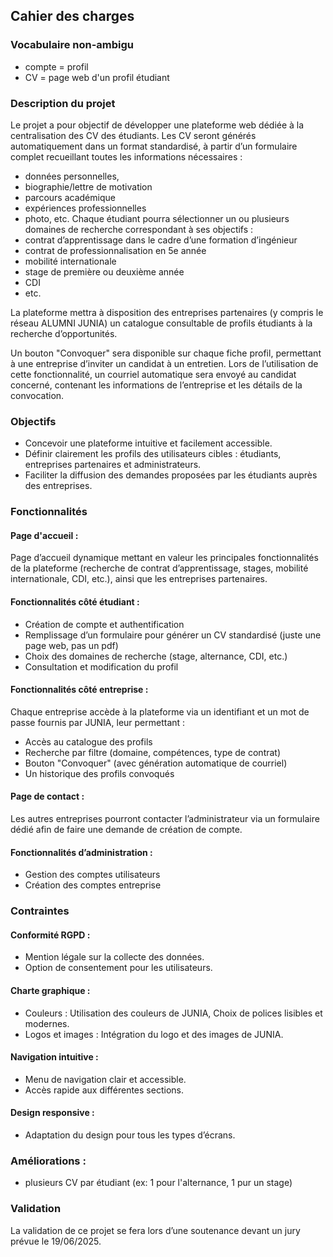 ## Cahier des charges

### Vocabulaire non-ambigu
- compte = profil
- CV = page web d'un profil étudiant

### Description du projet
Le projet a pour objectif de développer une plateforme web dédiée à la centralisation des CV
des étudiants. Les CV seront générés automatiquement dans un format standardisé, à partir d’un
formulaire complet recueillant toutes les informations nécessaires : 
- données personnelles,
- biographie/lettre de motivation
- parcours académique
- expériences professionnelles
- photo, etc.
Chaque étudiant pourra sélectionner un ou plusieurs domaines de recherche correspondant à
ses objectifs : 
- contrat d’apprentissage dans le cadre d’une formation d’ingénieur
- contrat de professionnalisation en 5e année
- mobilité internationale
- stage de première ou deuxième année
- CDI
- etc.

La plateforme mettra à disposition des entreprises partenaires (y compris le réseau ALUMNI
JUNIA) un catalogue consultable de profils étudiants à la recherche d’opportunités. 

Un bouton "Convoquer" sera disponible sur chaque fiche profil, permettant à une entreprise d’inviter un
candidat à un entretien. 
Lors de l’utilisation de cette fonctionnalité, un courriel automatique
sera envoyé au candidat concerné, contenant les informations de l’entreprise et les détails de la
convocation.

### Objectifs
- Concevoir une plateforme intuitive et facilement accessible.
- Définir clairement les profils des utilisateurs cibles : étudiants, entreprises partenaires
   et administrateurs.
- Faciliter la diffusion des demandes proposées par les étudiants auprès des entreprises.

### Fonctionnalités
#### Page d'accueil :
Page d’accueil dynamique mettant en valeur les principales fonctionnalités de la plateforme (recherche de contrat d’apprentissage, stages, mobilité internationale, CDI, etc.), ainsi que les entreprises partenaires. 

#### Fonctionnalités côté étudiant :
- Création de compte et authentification
- Remplissage d’un formulaire pour générer un CV standardisé (juste une page web, pas un pdf)
- Choix des domaines de recherche (stage, alternance, CDI, etc.)
- Consultation et modification du profil 

#### Fonctionnalités côté entreprise :
Chaque entreprise accède à la plateforme via un identifiant et un mot de passe fournis
par JUNIA, leur permettant :
- Accès au catalogue des profils
- Recherche par filtre (domaine, compétences, type de contrat)
- Bouton "Convoquer" (avec génération automatique de courriel)
- Un historique des profils convoqués

#### Page de contact :
Les autres entreprises pourront contacter l’administrateur via un formulaire dédié afin
de faire une demande de création de compte. 

#### Fonctionnalités d’administration :
- Gestion des comptes utilisateurs
- Création des comptes entreprise 

### Contraintes
#### Conformité RGPD :
- Mention légale sur la collecte des données.
- Option de consentement pour les utilisateurs.

#### Charte graphique :
- Couleurs : Utilisation des couleurs de JUNIA, Choix de polices lisibles et
modernes.
- Logos et images : Intégration du logo et des images de JUNIA.

#### Navigation intuitive :
- Menu de navigation clair et accessible.
- Accès rapide aux différentes sections.

#### Design responsive :
- Adaptation du design pour tous les types d’écrans.

### Améliorations :
- plusieurs CV par étudiant (ex: 1 pour l'alternance, 1 pur un stage)

### Validation
La validation de ce projet se fera lors d’une soutenance devant un jury prévue le 19/06/2025. 
